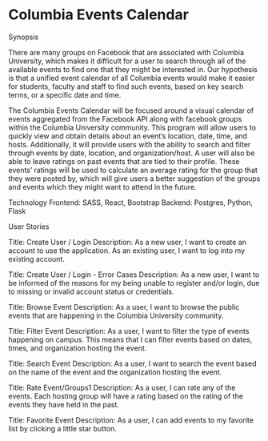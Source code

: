 # Columbia Events Calendar


Synopsis

There are many groups on Facebook that are associated with Columbia University, which makes it difficult for a user to search through all of the available events to find one that they might be interested in. Our hypothesis is that a unified event calendar of all Columbia events would make it easier for students, faculty and staff to find such events, based on key search terms, or a specific date and time. 
  
The Columbia Events Calendar will be focused around a visual calendar of events aggregated from the Facebook API along with facebook groups within the Columbia University community. This program will allow users to quickly view and obtain details about an event’s location, date, time, and hosts. Additionally, it will provide users with the ability to search and filter through events by date, location, and organization/host. A user will also be able to leave ratings on past events that are tied to their profile. These events’ ratings will be used to calculate an average rating for the group that they were posted by, which will give users a better suggestion of the groups and events which they might want to attend in the future. 

Technology
Frontend: SASS, React, Bootstrap
Backend: Postgres, Python, Flask

User Stories

Title: Create User / Login
Description: As a new user, I want to create an account to use the application. As an existing user, I want to log into my existing account. 

Title: Create User / Login - Error Cases
Description: As a new user, I want to be informed of the reasons for my being unable to register and/or login, due to missing or invalid account status or credentials. 

Title: Browse Event
Description: As a user, I want to browse the public events that are happening in the Columbia University community.

Title: Filter Event
Description: As a user, I want to filter the type of events happening on campus. This means that I can filter events based on dates, times, and organization hosting the event.

Title: Search Event
Description: As a user, I want to search the event based on the name of the event and the organization hosting the event.

Title: Rate Event/Groups1
Description: As a user, I can rate any of the events. Each hosting group will have a rating based on the rating of the events they have held in the past.

Title: Favorite Event
Description: As a user, I can add events to my favorite list by clicking a little star button.
